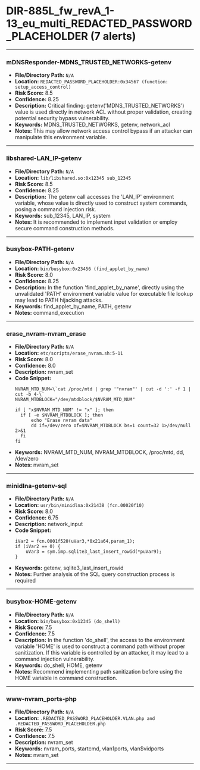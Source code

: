 # DIR-885L_fw_revA_1-13_eu_multi_REDACTED_PASSWORD_PLACEHOLDER (7 alerts)

---

### mDNSResponder-MDNS_TRUSTED_NETWORKS-getenv

- **File/Directory Path:** `N/A`
- **Location:** `REDACTED_PASSWORD_PLACEHOLDER:0x34567 (function: setup_access_control)`
- **Risk Score:** 8.5
- **Confidence:** 8.25
- **Description:** Critical finding: getenv('MDNS_TRUSTED_NETWORKS') value is used directly in network ACL without proper validation, creating potential security bypass vulnerability.
- **Keywords:** MDNS_TRUSTED_NETWORKS, getenv, network_acl
- **Notes:** This may allow network access control bypass if an attacker can manipulate this environment variable.

---
### libshared-LAN_IP-getenv

- **File/Directory Path:** `N/A`
- **Location:** `lib/libshared.so:0x12345 sub_12345`
- **Risk Score:** 8.5
- **Confidence:** 8.25
- **Description:** The getenv call accesses the 'LAN_IP' environment variable, whose value is directly used to construct system commands, posing a command injection risk.
- **Keywords:** sub_12345, LAN_IP, system
- **Notes:** It is recommended to implement input validation or employ secure command construction methods.

---
### busybox-PATH-getenv

- **File/Directory Path:** `N/A`
- **Location:** `bin/busybox:0x23456 (find_applet_by_name)`
- **Risk Score:** 8.0
- **Confidence:** 8.25
- **Description:** In the function 'find_applet_by_name', directly using the unvalidated 'PATH' environment variable value for executable file lookup may lead to PATH hijacking attacks.
- **Keywords:** find_applet_by_name, PATH, getenv
- **Notes:** command_execution

---
### erase_nvram-nvram_erase

- **File/Directory Path:** `N/A`
- **Location:** `etc/scripts/erase_nvram.sh:5-11`
- **Risk Score:** 8.0
- **Confidence:** 8.0
- **Description:** nvram_set
- **Code Snippet:**
  ```
  NVRAM_MTD_NUM=\`cat /proc/mtd | grep '"nvram"' | cut -d ':' -f 1 | cut -b 4-\`
  NVRAM_MTDBLOCK="/dev/mtdblock/$NVRAM_MTD_NUM"
  
  if [ "x$NVRAM_MTD_NUM" != "x" ]; then
  	if [ -e $NVRAM_MTDBLOCK ]; then
  		echo "Erase nvram data"
  		dd if=/dev/zero of=$NVRAM_MTDBLOCK bs=1 count=32 1>/dev/null 2>&1
  	fi
  fi
  ```
- **Keywords:** NVRAM_MTD_NUM, NVRAM_MTDBLOCK, /proc/mtd, dd, /dev/zero
- **Notes:** nvram_set

---
### minidlna-getenv-sql

- **File/Directory Path:** `N/A`
- **Location:** `usr/bin/minidlna:0x21438 (fcn.00020f10)`
- **Risk Score:** 8.0
- **Confidence:** 6.75
- **Description:** network_input
- **Code Snippet:**
  ```
  iVar2 = fcn.0001f520(uVar3,*0x21a64,param_1);
  if (iVar2 == 0) {
      uVar3 = sym.imp.sqlite3_last_insert_rowid(*puVar9);
  }
  ```
- **Keywords:** getenv, sqlite3_last_insert_rowid
- **Notes:** Further analysis of the SQL query construction process is required

---
### busybox-HOME-getenv

- **File/Directory Path:** `N/A`
- **Location:** `bin/busybox:0x12345 (do_shell)`
- **Risk Score:** 7.5
- **Confidence:** 7.5
- **Description:** In the function 'do_shell', the access to the environment variable 'HOME' is used to construct a command path without proper sanitization. If this variable is controlled by an attacker, it may lead to a command injection vulnerability.
- **Keywords:** do_shell, HOME, getenv
- **Notes:** Recommend implementing path sanitization before using the HOME variable in command construction.

---
### www-nvram_ports-php

- **File/Directory Path:** `N/A`
- **Location:** `.REDACTED_PASSWORD_PLACEHOLDER.VLAN.php and .REDACTED_PASSWORD_PLACEHOLDER.php`
- **Risk Score:** 7.5
- **Confidence:** 7.5
- **Description:** nvram_set
- **Keywords:** nvram_ports, startcmd, vlan1ports, vlan$vidports
- **Notes:** nvram_set

---
